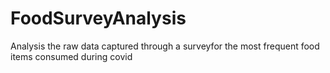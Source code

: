 # FoodSurveyAnalysis
Analysis the raw data captured through a surveyfor the most frequent food items consumed during covid

